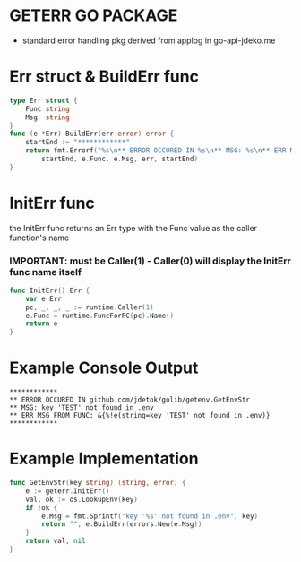 # GETERR GO PACKAGE
- standard error handling pkg derived from applog in go-api-jdeko.me
# Err struct & BuildErr func
```go
type Err struct {
	Func string
	Msg  string
}
func (e *Err) BuildErr(err error) error {
	startEnd := "************"
	return fmt.Errorf("%s\n** ERROR OCCURED IN %s\n** MSG: %s\n** ERR MSG FROM FUNC: %e\n%s",
		startEnd, e.Func, e.Msg, err, startEnd)
}
```
# InitErr func
the InitErr func returns an Err type with the Func value as the caller function's name
### IMPORTANT: must be Caller(1) - Caller(0) will display the InitErr func name itself 
```go
func InitErr() Err {
	var e Err
	pc, _, _, _ := runtime.Caller(1)
	e.Func = runtime.FuncForPC(pc).Name()
	return e
}
```
# Example Console Output
```
************
** ERROR OCCURED IN github.com/jdetok/golib/getenv.GetEnvStr
** MSG: key 'TEST' not found in .env
** ERR MSG FROM FUNC: &{%!e(string=key 'TEST' not found in .env)}
************
```
# Example Implementation
```go
func GetEnvStr(key string) (string, error) {
	e := geterr.InitErr()
	val, ok := os.LookupEnv(key)
	if !ok {
		e.Msg = fmt.Sprintf("key '%s' not found in .env", key)
		return "", e.BuildErr(errors.New(e.Msg))
	}
	return val, nil
}
```